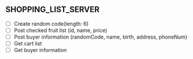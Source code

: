 ## SHOPPING_LIST_SERVER

- [ ] Create random code(length: 6)
- [ ] Post checked fruit list (id, name, price)
- [ ] Post buyer information (randomCode, name, birth, address, phoneNum)
- [ ] Get cart list
- [ ] Get buyer information
